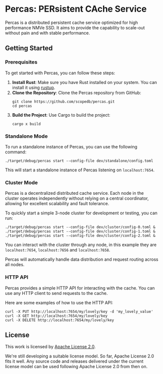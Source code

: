 # Percas: PERsistent CAche Service

Percas is a distributed persistent cache service optimized for high performance NMVe SSD. It aims to provide the capability to scale-out without pain and with stable performance.

## Getting Started

### Prerequisites

To get started with Percas, you can follow these steps:

1. **Install Rust**: Make sure you have Rust installed on your system. You can install it using [rustup](https://rustup.rs/).
2. **Clone the Repository**: Clone the Percas repository from GitHub:
   ```shell
   git clone https://github.com/scopedb/percas.git
   cd percas
   ```
3. **Build the Project**: Use Cargo to build the project:
   ```shell
   cargo x build
   ```

### Standalone Mode

To run a standalone instance of Percas, you can use the following command:

```shell
./target/debug/percas start --config-file dev/standalone/config.toml
```

This will start a standalone instance of Percas listening on `localhost:7654`.

### Cluster Mode

Percas is a decentralized distributed cache service. Each node in the cluster operates independently without relying on a central coordinator, allowing for excellent scalability and fault tolerance.

To quickly start a simple 3-node cluster for development or testing, you can run:

```shell
./target/debug/percas start --config-file dev/cluster/config-0.toml &
./target/debug/percas start --config-file dev/cluster/config-1.toml &
./target/debug/percas start --config-file dev/cluster/config-2.toml &
```

You can interact with the cluster through any node, in this example they are `localhost:7654`, `localhost:7656` and `localhost:7658`.

Percas will automatically handle data distribution and request routing across all nodes.

### HTTP API

Percas provides a simple HTTP API for interacting with the cache. You can use any HTTP client to send requests to the cache.

Here are some examples of how to use the HTTP API:
```shell
curl -X PUT http://localhost:7654/my/lovely/key -d 'my_lovely_value'
curl -X GET http://localhost:7654/my/lovely/key
curl -X DELETE http://localhost:7654/my/lovely/key
```

## License

This work is licensed by [Apache License 2.0](https://www.apache.org/licenses/LICENSE-2.0).

We're still developing a suitable license model. So far, Apache License 2.0 fits it well. Any source code and releases delivered under the current license model can be used following Apache License 2.0 from then on.
